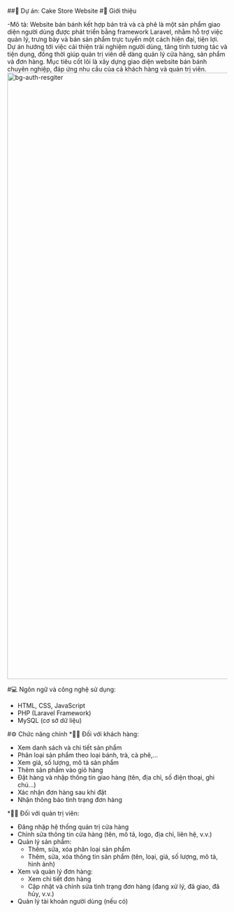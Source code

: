 ##🍰 Dự án: Cake Store Website
#🧁 Giới thiệu

-Mô tả:
Website bán bánh kết hợp bán trà và cà phê là một sản phẩm giao diện người dùng được phát triển bằng framework Laravel, nhằm hỗ trợ việc quản lý, trưng bày và bán sản phẩm trực tuyến một cách hiện đại, tiện lợi.
Dự án hướng tới việc cải thiện trải nghiệm người dùng, tăng tính tương tác và tiện dụng, đồng thời giúp quản trị viên dễ dàng quản lý cửa hàng, sản phẩm và đơn hàng.
Mục tiêu cốt lõi là xây dựng giao diện website bán bánh chuyên nghiệp, đáp ứng nhu cầu của cả khách hàng và quản trị viên.
<img width="1469" height="1385" alt="bg-auth-resgiter" src="https://github.com/user-attachments/assets/c5c5788f-d39c-41fa-93e1-4068d8a33fb3" />

#💻 Ngôn ngữ và công nghệ sử dụng:
- HTML, CSS, JavaScript
- PHP (Laravel Framework)
- MySQL (cơ sở dữ liệu)

#⚙️ Chức năng chính
*👩‍🍳 Đối với khách hàng:
- Xem danh sách và chi tiết sản phẩm
- Phân loại sản phẩm theo loại bánh, trà, cà phê,...
- Xem giá, số lượng, mô tả sản phẩm
- Thêm sản phẩm vào giỏ hàng
- Đặt hàng và nhập thông tin giao hàng (tên, địa chỉ, số điện thoại, ghi chú...)
- Xác nhận đơn hàng sau khi đặt
- Nhận thông báo tình trạng đơn hàng

*🧑‍💼 Đối với quản trị viên:
- Đăng nhập hệ thống quản trị cửa hàng
- Chỉnh sửa thông tin cửa hàng (tên, mô tả, logo, địa chỉ, liên hệ, v.v.)
- Quản lý sản phẩm:
  + Thêm, sửa, xóa phân loại sản phẩm
  + Thêm, sửa, xóa thông tin sản phẩm (tên, loại, giá, số lượng, mô tả, hình ảnh)
- Xem và quản lý đơn hàng:
  + Xem chi tiết đơn hàng
  + Cập nhật và chỉnh sửa tình trạng đơn hàng (đang xử lý, đã giao, đã hủy, v.v.)
- Quản lý tài khoản người dùng (nếu có)



